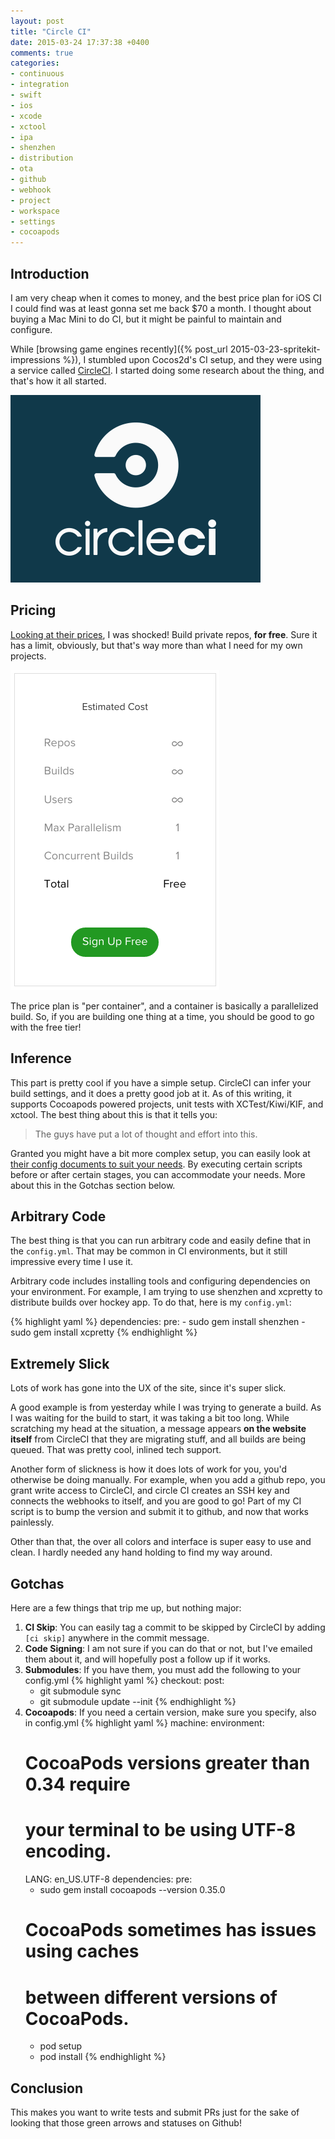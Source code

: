 ```yaml
---
layout: post
title: "Circle CI"
date: 2015-03-24 17:37:38 +0400
comments: true
categories: 
- continuous
- integration
- swift
- ios
- xcode
- xctool
- ipa
- shenzhen
- distribution
- ota
- github
- webhook
- project
- workspace
- settings
- cocoapods
---
```


## Introduction

I am very cheap when it comes to money, and the best price plan for iOS CI I could find was at least gonna set me back $70 a month. I thought about buying a Mac Mini to do CI, but it might be painful to maintain and configure.

While [browsing game engines recently]({% post_url 2015-03-23-spritekit-impressions %}), I stumbled upon Cocos2d's CI setup, and they were using a service called [CircleCI](https://circleci.com/). I started doing some research about the thing, and that's how it all started.

![image](/images/circle-ci-logo.png)

## Pricing

[Looking at their prices](https://circleci.com/pricing), I was shocked! Build private repos, __for free__. Sure it has a limit, obviously, but that's way more than what I need for my own projects.

![image](/images/circle-ci-pricing.png)

The price plan is "per container", and a container is basically a parallelized build. So, if you are building one thing at a time, you should be good to go with the free tier!

## Inference

This part is pretty cool if you have a simple setup. CircleCI can infer your build settings, and it does a pretty good job at it. As of this writing, it supports Cocoapods powered projects, unit tests with XCTest/Kiwi/KIF, and xctool. The best thing about this is that it tells you: 

> The guys have put a lot of thought and effort into this.

Granted you might have a bit more complex setup, you can easily look at [their config documents to suit your needs](https://circleci.com/docs/configuration). By executing certain scripts before or after certain stages, you can accommodate your needs. More about this in the Gotchas section below.

## Arbitrary Code

The best thing is that you can run arbitrary code and easily define that in the `config.yml`. That may be common in CI environments, but it still impressive every time I use it.

Arbitrary code includes installing tools and configuring dependencies on your environment. For example, I am trying to use shenzhen and xcpretty to distribute builds over hockey app. To do that, here is my `config.yml`:

{% highlight yaml %}
dependencies:
  pre:
    - sudo gem install shenzhen
    - sudo gem install xcpretty
{% endhighlight %}

## Extremely Slick

Lots of work has gone into the UX of the site, since it's super slick.

A good example is from yesterday while I was trying to generate a build. As I was waiting for the build to start, it was taking a bit too long. While scratching my head at the situation, a message appears __on the website itself__ from CircleCI that they are migrating stuff, and all builds are being queued. That was pretty cool, inlined tech support.

Another form of slickness is how it does lots of work for you, you'd otherwise be doing manually. For example, when you add a github repo, you grant write access to CircleCI, and circle CI creates an SSH key and connects the webhooks to itself, and you are good to go! Part of my CI script is to bump the version and submit it to github, and now that works painlessly.

Other than that, the over all colors and interface is super easy to use and clean. I hardly needed any hand holding to find my way around.

## Gotchas

Here are a few things that trip me up, but nothing major:

1. __CI Skip__: You can easily tag a commit to be skipped by CircleCI by adding `[ci skip]` anywhere in the commit message.
2. __Code Signing__: I am not sure if you can do that or not, but I've emailed them about it, and will hopefully post a follow up if it works.
3. __Submodules__: If you have them, you must add the following to your config.yml
{% highlight yaml %}
checkout:
  post:
    - git submodule sync
    - git submodule update --init
{% endhighlight %}
4. __Cocoapods__: If you need a certain version, make sure you specify, also in config.yml
{% highlight yaml %}
machine:
  environment:
    # CocoaPods versions greater than 0.34 require
    # your terminal to be using UTF-8 encoding.
    LANG: en_US.UTF-8
dependencies:
  pre:
    - sudo gem install cocoapods --version 0.35.0
    # CocoaPods sometimes has issues using caches
    # between different versions of CocoaPods.
    - pod setup
    - pod install
{% endhighlight %}

## Conclusion

This makes you want to write tests and submit PRs just for the sake of looking that those green arrows and statuses on Github!
